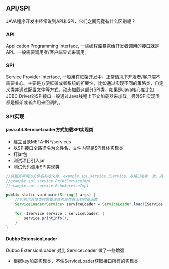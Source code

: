 ## API/SPI
JAVA程序开发中经常说到API和SPI，它们之间究竟有什么区别呢？

### API
Application Programming Interface, 一些编程库暴露给开发者调用的接口就是API。一般需要调用者/客户端显式来调用。

### SPI
Service Provider Interface, 一般用在框架开发中。正常情况下开发者/客户端不需要关心。主要是方便框架或者系统的扩展性，比如通过实现不同的策略类，自定义类并通过配置文件等方式，动态加载这部分SPI类。如果是Java核心库比如JDBC Driver的SPI接口一般通过Java线程上下文加载器来加载。另外SPI实现类都是框架或者库用来回调的。

### SPI实现
#### java.util.ServiceLoader方式加载SPI实现类
* 建立目录META-INF/services
* 以SPI接口全路径名为文件名，文件内容是SPI具体实现类
* 打jar包
* 测试项目引入jar
* 测试代码调用SPI实现类

```java
//将服务声明的文件名称定义为: example.spi.service.IService，与接口名称一致，其中的内容包括：
//example.spi.service.PrintServiceImpl  
//example.spi.service.EchoServiceImpl  

public static void main(String[] args) {  
    //实例化具体类时需要注意对应类有无参构造函数
    ServiceLoader<Service> serviceLoader = ServiceLoader.load(IService.class);  
   
    for (IService service : serviceLoader) {  
        service.printInfo();  
    }  
}
```

#### Dubbo ExtensionLoader
Dubbo ExtensionLoader 对比 ServiceLoader 做了一些增强
* 根据key加载实现类，不像ServiceLoader获取接口所有的实现类